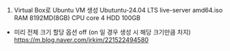 1. Virtual Box로 Ubuntu VM 생성
Ubutuntu-24.04 LTS live-server amd64.iso
RAM 8192MD(8GB)
CPU core 4
HDD 100GB
- 미리 전체 크기 할당 옵션 off (on 일 경우 생성 시 해당 크기만큼 차지)
https://m.blog.naver.com/jrkim/221522494580